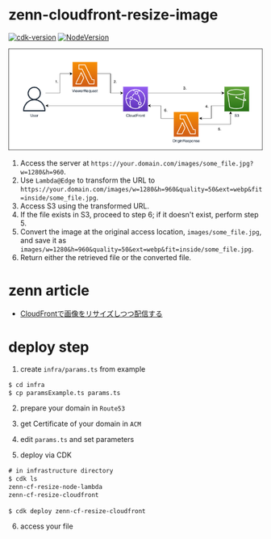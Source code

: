 # zenn-cloudfront-resize-image


[![cdk-version](https://img.shields.io/badge/aws_cdk-2.85.0-green.svg)](https://formulae.brew.sh/formula/aws-cdk)
[![NodeVersion](https://img.shields.io/badge/node-18.16.1-blue.svg)](https://nodejs.org/ja/)

![](./cloudfront_resize_image.png)


1. Access the server at `https://your.domain.com/images/some_file.jpg?w=1280&h=960`.
2. Use `Lambda@Edge` to transform the URL to `https://your.domain.com/images/w=1280&h=960&quality=50&ext=webp&fit=inside/some_file.jpg`.
3. Access S3 using the transformed URL.
4. If the file exists in S3, proceed to step 6; if it doesn't exist, perform step 5.
5. Convert the image at the original access location, `images/some_file.jpg`, and save it as `images/w=1280&h=960&quality=50&ext=webp&fit=inside/some_file.jpg`.
6. Return either the retrieved file or the converted file.


# zenn article

- [CloudFrontで画像をリサイズしつつ配信する](https://zenn.dev/gsy0911/articles/9bb40ea96fa3cb)

# deploy step

1. create `infra/params.ts` from example

```shell
$ cd infra
$ cp paramsExample.ts params.ts
```

2. prepare your domain in `Route53`
3. get Certificate of your domain in `ACM`

4. edit `params.ts` and set parameters
5. deploy via CDK

```shell
# in infrastructure directory
$ cdk ls
zenn-cf-resize-node-lambda
zenn-cf-resize-cloudfront

$ cdk deploy zenn-cf-resize-cloudfront
```

6. access your file
